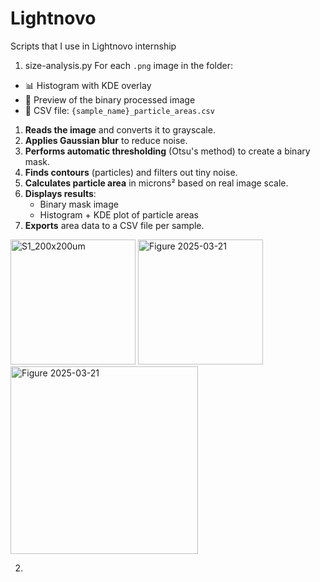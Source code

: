# Lightnovo
Scripts that I use in Lightnovo internship

1) size-analysis.py
For each `.png` image in the folder:
- 📊 Histogram with KDE overlay
- 📸 Preview of the binary processed image
- 📄 CSV file: `{sample_name}_particle_areas.csv`

1. **Reads the image** and converts it to grayscale.
2. **Applies Gaussian blur** to reduce noise.
3. **Performs automatic thresholding** (Otsu's method) to create a binary mask.
4. **Finds contours** (particles) and filters out tiny noise.
5. **Calculates particle area** in microns² based on real image scale.
6. **Displays results**:
   - Binary mask image
   - Histogram + KDE plot of particle areas
7. **Exports** area data to a CSV file per sample.

<!-- Image 1 -->
<img src="https://github.com/user-attachments/assets/177cad95-c65a-434f-9485-f969540ae2dd" alt="S1_200x200um" width="200" />

<!-- Image 2 -->
<img src="https://github.com/user-attachments/assets/aeb5a32c-d963-4539-b612-5ce62855d83f" alt="Figure 2025-03-21" width="200" />

<img src="https://github.com/user-attachments/assets/d68a3664-7778-4bbd-81f8-4c237897bea2" alt="Figure 2025-03-21" width="300" />


2) 
